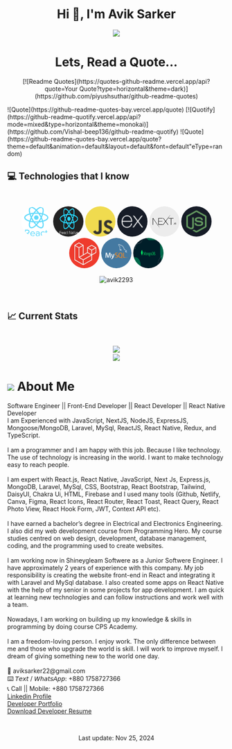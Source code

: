 <!-- name -->
<h1 align="center">Hi 👋, I'm Avik Sarker</h1>
<p align="center">
<img src="https://readme-typing-svg.herokuapp.com/?font=Time+New+Roman&color=pink&size=25&center=true&vCenter=true&width=600&height=30&lines=Software+Engineer;Front-End+Developer;React+Developer;React+Native+Developer;Always+learning+new+things"/>
</p>

<h1 align="center">Lets, Read a Quote...</h1>
<p align="center">
  [![Readme Quotes](https://quotes-github-readme.vercel.app/api?quote=Your Quote?type=horizontal&theme=dark)](https://github.com/piyushsuthar/github-readme-quotes)
</p>
  ![Quote](https://github-readme-quotes-bay.vercel.app/quote)
  [![Quotify](https://github-readme-quotify.vercel.app/api?mode=mixed&type=horizontal&theme=monokai)](https://github.com/Vishal-beep136/github-readme-quotify)
  ![Quote](https://github-readme-quotes-bay.vercel.app/quote?theme=default&animation=default&layout=default&font=default&quoteType=random)

<!--
**Avik2293/Avik2293** is a ✨ _special_ ✨ repository because its `README.md` (this file) appears on your GitHub profile.

Here are some ideas to get you started:

- 🔭 I’m currently working on ...
- 🌱 I’m currently learning ...
- 👯 I’m looking to collaborate on ...
- 🤔 I’m looking for help with ...
- 💬 Ask me about ...
- 📫 How to reach me: ...
- 😄 Pronouns: ...
- ⚡ Fun fact: ...
-->


<!-- skills -->

## :computer: Technologies that I know
<br>
<p align="center">
<img src="images/icons/react.webp" alt="ReactJS logo" width="70" height="70" style=" border-radius: 50%;"/>
<img src="images/icons/react-native.png" alt="React Native JS logo" width="70" height="70" style=" border-radius: 50%;"/>
<img src="images/icons/JavaScript.png" alt="JavaScript logo" width="70" height="70" style=" border-radius: 50%;"/>
<img src="images/icons/express.png" alt="ExpressJS logo" width="70" height="70" style=" border-radius: 50%;"/>
<img src="images/icons/next-js.webp" alt="NextJS logo" width="70" height="70" style=" border-radius: 50%;"/>
<img src="images/icons/node.png" alt="NodeJS logo" width="70" height="70" style=" border-radius: 50%;"/>
<img src="images/icons/laravel.jpg" alt="Laravel logo" width="70" height="70" style=" border-radius: 50%;"/>
<img src="images/icons/mySQL.png" alt="My SQL logo" width="70" height="70" style=" border-radius: 50%;"/>
<img src="images/icons/mongoDB.png" alt="Mongo DB logo" width="70" height="70" style=" border-radius: 50%;"/>
</p>
<p align='center'>
<img align="center" src="https://github-readme-stats.vercel.app/api/top-langs?username=avik2293&show_icons=true&locale=en&layout=compact" alt="avik2293" />
<!-- <img align="center" src="https://github-readme-stats.vercel.app/api/top-langs/?username=avik2293&theme=tokyonight" alt="avik2293" /> -->
</p>
<br/>

## :chart_with_upwards_trend: Current Stats
<br />
<p align="center">
  <img src="https://github-readme-streak-stats.herokuapp.com/?user=avik2293&theme=tokyonight" />
  <br/>
  <img src='https://github-readme-stats.vercel.app/api?username=avik2293&show_icons=true&theme=tokyonight' />
</p>

<!-- about -->
<h1> <picture><img src = "https://github.com/7oSkaaa/7oSkaaa/blob/main/Images/about_me.gif?raw=true" width = 50px></picture> About Me</h1>
<p>Software Engineer || Front-End Developer || React Developer || React Native Developer
<br />
I am Experienced with JavaScript, NextJS, NodeJS, ExpressJS, Mongoose/MongoDB, Laravel, MySql, ReactJS, React Native, Redux, and TypeScript.
<br />
<br />
I am a programmer and I am happy with this job. Because I like technology. The use of technology is increasing in the world. I want to make technology easy to reach people.
<br />
<br />
I am expert with React.js, React Native, JavaScript, Next Js, Express.js, MongoDB, Laravel, MySql, CSS, Bootstrap, React Bootstrap, Tailwind, DaisyUI, Chakra Ui, HTML, Firebase and I used many tools (Github, Netlify, Canva, Figma, React Icons, React Router, React Toast, React Query, React Photo View, React Hook Form, JWT, Context API etc).
<br />
<br />
I have earned a bachelor’s degree in Electrical and Electronics Engineering. I also did my web development course from Programming Hero. My course studies centred on web design, development, database management, coding, and the programming used to create websites.
<br />
<br />
I am working now in Shineygleam Softwere as a Junior Softwere Engineer. I have approximately 2 years of experience with this company. 
My job responsibility is creating the website front-end in React and integrating it with Laravel and MySql database. 
I also created some apps on React Native with the help of my senior in some projects for app development.
I am quick at learning new technologies and can follow instructions and work well with a team. 
<br />
<br />
Nowadays, I am working on building up my knowledge & skills in programming by doing course CPS Academy.
<br />
<br />
I am a freedom-loving person. I enjoy work. The only difference between me and those who upgrade the world is skill. I will work to improve myself. I dream of giving something new to the world one day.
<br />
<br />
📧 aviksarker22@gmail.com <br />
⌨️ 𝘛𝘦𝘹𝘵 / 𝘞𝘩𝘢𝘵𝘴𝘈𝘱𝘱: +880 1758727366 <br />
📞 Call || Mobile: +880 1758727366 <br />
<a href="https://www.linkedin.com/in/avik-sarker-95b012187/">Linkedin Profile</a> 
<br />
<a href="https://avik-sarker-portfolio.netlify.app/">Developer Portfolio</a> 
<br />
<a href="https://drive.google.com/file/d/1eDFZl-p3r4MZHYrEV_NyQMhQu0bkTjef/view?usp=sharing">Download Developer Resume</a>
</p>
</p>

<br />

<p align="center"> Last update: Nov 25, 2024</p>
